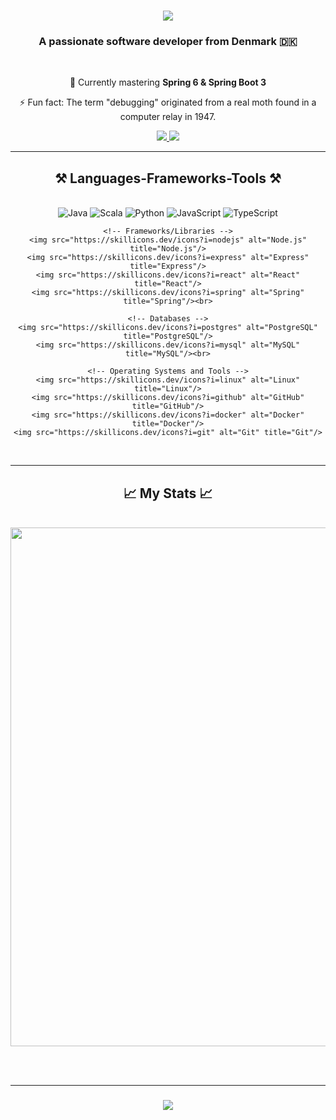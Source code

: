 <h1 align="center">
    <img src="https://readme-typing-svg.herokuapp.com/?font=Righteous&size=35&center=true&vCenter=true&width=500&height=70&duration=4000&lines=Hi+There!+👋;+I'm+Marouan+El+Haddad!;" />
</h1>

<h3 align="center">A passionate software developer from Denmark 🇩🇰</h3>

<br/>

<div align="center">

🌱 Currently mastering **Spring 6 & Spring Boot 3**

⚡ Fun fact: The term "debugging" originated from a real moth found in a computer relay in 1947.

</div>

<div align="center"> 
  <a href="mailto:marouan@tutanota.com">
    <img src="https://img.shields.io/badge/Gmail-333333?style=for-the-badge&logo=gmail&logoColor=red" />
  </a>
  <a href="https://www.linkedin.com/in/marouan-el-haddad/" target="_blank">
    <img src="https://img.shields.io/badge/LinkedIn-0077B5?style=for-the-badge&logo=linkedin&logoColor=white" target="_blank" />
  </a>
</div>

 <hr/>
<h2 align="center">⚒️ Languages-Frameworks-Tools ⚒️</h2>
<br/>
<div align="center">
    <!-- Programming Languages -->
    <img src="https://skillicons.dev/icons?i=java" alt="Java" title="Java"/>
    <img src="https://skillicons.dev/icons?i=scala" alt="Scala" title="Scala"/>
    <img src="https://skillicons.dev/icons?i=python" alt="Python" title="Python"/>
    <img src="https://skillicons.dev/icons?i=javascript" alt="JavaScript" title="JavaScript"/>
    <img src="https://skillicons.dev/icons?i=typescript" alt="TypeScript" title="TypeScript"/><br>
    
    <!-- Frameworks/Libraries -->
    <img src="https://skillicons.dev/icons?i=nodejs" alt="Node.js" title="Node.js"/>
    <img src="https://skillicons.dev/icons?i=express" alt="Express" title="Express"/>
    <img src="https://skillicons.dev/icons?i=react" alt="React" title="React"/>
    <img src="https://skillicons.dev/icons?i=spring" alt="Spring" title="Spring"/><br>
    
    <!-- Databases -->
    <img src="https://skillicons.dev/icons?i=postgres" alt="PostgreSQL" title="PostgreSQL"/>
    <img src="https://skillicons.dev/icons?i=mysql" alt="MySQL" title="MySQL"/><br>
    
    <!-- Operating Systems and Tools -->
    <img src="https://skillicons.dev/icons?i=linux" alt="Linux" title="Linux"/>
    <img src="https://skillicons.dev/icons?i=github" alt="GitHub" title="GitHub"/>
    <img src="https://skillicons.dev/icons?i=docker" alt="Docker" title="Docker"/>
    <img src="https://skillicons.dev/icons?i=git" alt="Git" title="Git"/>
</div>



<br/>
<hr/>

<h2 align="center">📈 My Stats 📈</h2>
<br>
<div align=center>
<img width="830" src="https://github-readme-activity-graph.vercel.app/graph?username=Marouan-El-Haddad&bg_color=21232a&color=a8eeff&line=61dafb&point=f0fcff&area=true&hide_border=false" />
</div>

<br/><br/>
<hr/>

<h3 align="center">
    <img src="https://readme-typing-svg.herokuapp.com/?font=Righteous&size=25&center=true&vCenter=true&width=500&height=70&duration=4000&lines=Thanks+for+visiting!+✌️;+Shoot+me+a+message+on+Linkedin!;I'm+always+down+to+network+:)">
</h3>

<br/>
